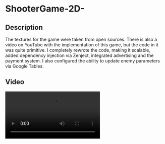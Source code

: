 <h1 align="left">ShooterGame-2D-</h1>
<h2 align="leftr">Description</h2>
<p align="leftr">The textures for the game were taken from open sources. There is also a video on YouTube with the implementation of this game, but the code in it was quite primitive. I completely rewrote the code, making it scalable, added dependency injection via Zenject, integrated advertising and the payment system. I also configured the ability to update enemy parameters via Google Tables.</p>
<h2 align="leftr">Video</h2>
<video src="https://github.com/user-attachments/assets/2d7578a8-50ed-472c-a748-766018f747b2"</video>
